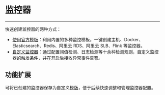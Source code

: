 # 监控器
---

快速创建监控器的两种方式：

- [使用官方模板](../monitor/template.md)：利用内置的多种监控模板，一键创建主机、Docker、Elasticsearch、Redis、阿里云 RDS、阿里云 SLB、Flink 等监控器。
- [自定义监控器](./monitor-rule.md)：通过配置阈值检测、日志检测等十余种检测规则，自定义监控器的触发条件，并在开启后接收异常事件告警。


## 功能扩展

可将已创建的监控器保存为自定义[模版](../monitor/custom-template.md)，便于后续快速调整和管理监控器配置。





